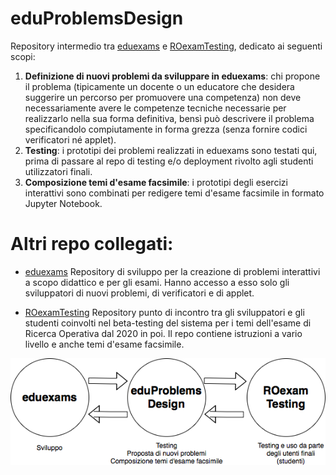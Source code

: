 # eduProblemsDesign

Repository intermedio tra [eduexams](https://github.com/romeorizzi/eduexams/) e [ROexamTesting](https://github.com/romeorizzi/ROexamTesting), dedicato ai seguenti scopi:
1. __Definizione di nuovi problemi da sviluppare in eduexams__: chi propone il problema (tipicamente un docente o un educatore che desidera suggerire un percorso per promuovere una competenza) non deve necessariamente avere le competenze tecniche necessarie per realizzarlo nella sua forma definitiva, bensì può descrivere il problema specificandolo compiutamente in forma grezza (senza fornire codici verificatori né applet).
2.  __Testing__: i prototipi dei problemi realizzati in eduexams sono testati qui, prima di passare al repo di testing e/o deployment rivolto agli studenti utilizzatori finali.
3. __Composizione temi d'esame facsimile__: i prototipi degli esercizi interattivi sono combinati per redigere temi d'esame facsimile in formato Jupyter Notebook.

# Altri repo collegati:

- [eduexams](https://github.com/romeorizzi/eduexams/)
  Repository di sviluppo per la creazione di problemi interattivi a scopo didattico e per gli esami. Hanno accesso a esso solo gli sviluppatori di nuovi problemi, di verificatori e di applet.

- [ROexamTesting](https://github.com/romeorizzi/ROexamTesting)
  Repository punto di incontro tra gli sviluppatori e gli studenti coinvolti nel beta-testing del sistema per i temi dell'esame di Ricerca Operativa dal 2020 in poi.
  Il repo contiene istruzioni a vario livello e anche temi d'esame facsimile.

![](edu-repo.png?raw=true)

